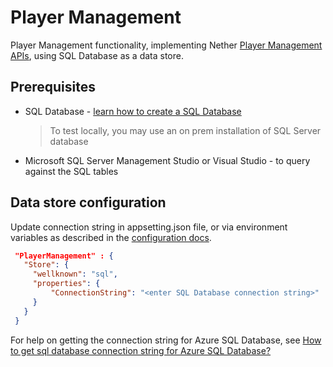 # Player Management

Player Management functionality, implementing Nether [Player Management APIs](api/players), using SQL Database as a data store.

## Prerequisites
* SQL Database - [learn how to create a SQL Database](https://docs.microsoft.com/en-us/azure/sql-database/sql-database-get-started)
  > To test locally, you may use an on prem installation of SQL Server database
* Microsoft SQL Server Management Studio or Visual Studio - to query against the SQL tables

## Data store configuration

Update connection string in appsetting.json file, or via environment variables as described in the [configuration docs](dependency-injection.md#overriding-the-dependency-injection-with-environment-variables).

   ```json
    "PlayerManagement" : {
      "Store": {
        "wellknown": "sql",
        "properties": {
            "ConnectionString": "<enter SQL Database connection string>"
        }
      }
    }
   ```     
   For help on getting the connection string for Azure SQL Database, see [How to get sql database connection string for Azure SQL Database?](https://docs.microsoft.com/en-us/azure/sql-database/sql-database-develop-dotnet-simple)
   
